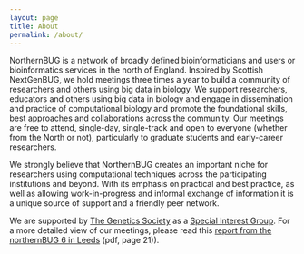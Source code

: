 ```yaml
---
layout: page
title: About
permalink: /about/
---
```


NorthernBUG is a network of broadly defined bioinformaticians and users or bioinformatics services in the north of England. Inspired by Scottish NextGenBUG, we hold meetings three times a year to build a community of researchers and others using big data in biology. We support researchers, educators and others using big data in biology and engage in dissemination and practice of computational biology and promote the foundational skills, best approaches and collaborations across the community. Our meetings are free to attend, single-day, single-track and open to everyone (whether from the North or not), particularly to graduate students and early-career researchers.

We strongly believe that NorthernBUG creates an important niche for researchers using computational techniques across the participating institutions and beyond. With its emphasis on practical and best practice, as well as allowing work-in-progress and informal exchange of information it is a unique source of support and a friendly peer network.

We are supported by [The Genetics Society](https://genetics.org.uk) as a [Special Interest Group](https://genetics.org.uk/events_categories/special-interest-groups/). For a more detailed view of our meetings, please read this [report from the northernBUG 6 in Leeds](https://genetics.org.uk/wp-content/uploads/2017/09/Issue-85.pdf) (pdf, page 21)).
